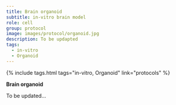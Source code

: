 ```yaml
---
title: Brain organoid
subtitle: in-vitro brain model
role: cell
group: protocol
image: images/protocol/organoid.jpg
description: To be updapted
tags:
  - in-vitro
  - Organoid
---
```


{%
  include tags.html
  tags="in-vitro, Organoid"
  link="protocols"
%}

<strong>Brain organoid</strong>

To be updated...
